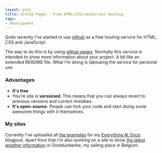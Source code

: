 ```yaml
---
layout: post
title: Github Pages - Free HTML/CSS/JavaScript Hosting
tags:
- development
---
```


Quite recently I've started to use [github](https://github.com/) as a free hosting service for HTML, CSS and JavaScript.

The way to do this is by using [github pages](http://pages.github.com/). Normally this service is intended to show more information about your project. A bit like an extended README file. What I'm doing is (ab)using the service for personal use.

### Advantages

* __It's free__
* You're site is __versioned__. This means that you can always revert to previous versions and correct mistakes.
* __It's open-source__: People can fork your code and start doing some awesome things with it themselves.

### My sites

Currently I've uploaded all [the examples](http://christianv.github.com/everythingatonce/) for my [Everything At Once](/loading-everything-at-once-javascript-html-css) blogpost. Apart from that I'm also working on a site to show [the latest weather information](http://christianv.github.com/weathery/) in Oostduinkerke, my sailing place in Belgium.
